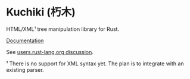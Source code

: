 Kuchiki (朽木)
==============

HTML/XML¹ tree manipulation library for Rust.

[Documentation](https://docs.rs/kuchiki/)

See [users.rust-lang.org discussion](http://users.rust-lang.org/t/kuchiki-a-vaporware-html-xml-tree-manipulation-library/435).

¹ There is no support for XML syntax yet. The plan is to integrate with an existing parser.
